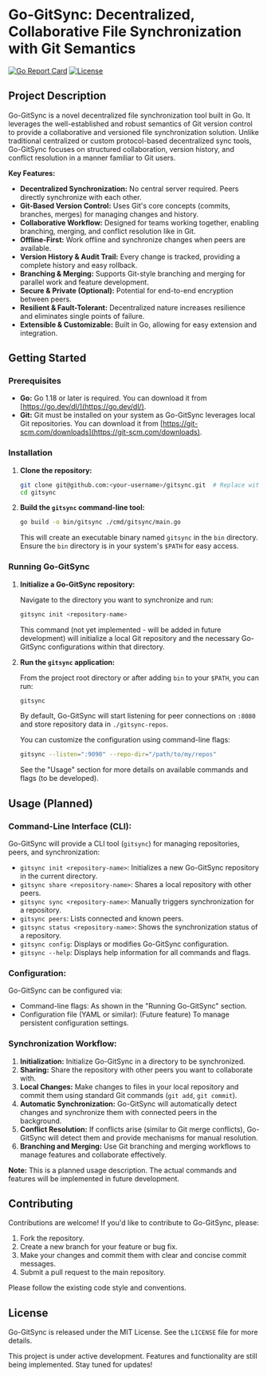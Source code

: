 # Go-GitSync: Decentralized, Collaborative File Synchronization with Git Semantics

[![Go Report Card](https://goreportcard.com/badge/github.com/your-username/gitsync)](https://goreportcard.com/report/github.com/your-username/gitsync) <!-- Replace with your actual Go Report Card link once repo is public -->
[![License](https://img.shields.io/badge/License-MIT-blue.svg)](LICENSE) <!-- Update License Badge if using a different license -->

## Project Description

Go-GitSync is a novel decentralized file synchronization tool built in Go. It leverages the well-established and robust semantics of Git version control to provide a collaborative and versioned file synchronization solution. Unlike traditional centralized or custom protocol-based decentralized sync tools, Go-GitSync focuses on structured collaboration, version history, and conflict resolution in a manner familiar to Git users.

**Key Features:**

*   **Decentralized Synchronization:** No central server required. Peers directly synchronize with each other.
*   **Git-Based Version Control:** Uses Git's core concepts (commits, branches, merges) for managing changes and history.
*   **Collaborative Workflow:** Designed for teams working together, enabling branching, merging, and conflict resolution like in Git.
*   **Offline-First:** Work offline and synchronize changes when peers are available.
*   **Version History & Audit Trail:** Every change is tracked, providing a complete history and easy rollback.
*   **Branching & Merging:** Supports Git-style branching and merging for parallel work and feature development.
*   **Secure & Private (Optional):** Potential for end-to-end encryption between peers.
*   **Resilient & Fault-Tolerant:** Decentralized nature increases resilience and eliminates single points of failure.
*   **Extensible & Customizable:** Built in Go, allowing for easy extension and integration.

## Getting Started

### Prerequisites

*   **Go:** Go 1.18 or later is required. You can download it from [https://go.dev/dl/](https://go.dev/dl/).
*   **Git:** Git must be installed on your system as Go-GitSync leverages local Git repositories. You can download it from [https://git-scm.com/downloads](https://git-scm.com/downloads).

### Installation

1.  **Clone the repository:**

    ```bash
    git clone git@github.com:<your-username>/gitsync.git  # Replace with your repository URL
    cd gitsync
    ```

2.  **Build the `gitsync` command-line tool:**

    ```bash
    go build -o bin/gitsync ./cmd/gitsync/main.go
    ```

    This will create an executable binary named `gitsync` in the `bin` directory. Ensure the `bin` directory is in your system's `$PATH` for easy access.

### Running Go-GitSync

1.  **Initialize a Go-GitSync repository:**

    Navigate to the directory you want to synchronize and run:

    ```bash
    gitsync init <repository-name>
    ```

    This command (not yet implemented - will be added in future development) will initialize a local Git repository and the necessary Go-GitSync configurations within that directory.

2.  **Run the `gitsync` application:**

    From the project root directory or after adding `bin` to your `$PATH`, you can run:

    ```bash
    gitsync
    ```

    By default, Go-GitSync will start listening for peer connections on `:8080` and store repository data in `./gitsync-repos`.

    You can customize the configuration using command-line flags:

    ```bash
    gitsync --listen=":9090" --repo-dir="/path/to/my/repos"
    ```

    See the "Usage" section for more details on available commands and flags (to be developed).

## Usage (Planned)

### Command-Line Interface (CLI):

Go-GitSync will provide a CLI tool (`gitsync`) for managing repositories, peers, and synchronization:

*   `gitsync init <repository-name>`: Initializes a new Go-GitSync repository in the current directory.
*   `gitsync share <repository-name>`: Shares a local repository with other peers.
*   `gitsync sync <repository-name>`: Manually triggers synchronization for a repository.
*   `gitsync peers`: Lists connected and known peers.
*   `gitsync status <repository-name>`: Shows the synchronization status of a repository.
*   `gitsync config`: Displays or modifies Go-GitSync configuration.
*   `gitsync --help`: Displays help information for all commands and flags.

### Configuration:

Go-GitSync can be configured via:

*   Command-line flags: As shown in the "Running Go-GitSync" section.
*   Configuration file (YAML or similar): (Future feature) To manage persistent configuration settings.

### Synchronization Workflow:

1.  **Initialization:** Initialize Go-GitSync in a directory to be synchronized.
2.  **Sharing:** Share the repository with other peers you want to collaborate with.
3.  **Local Changes:** Make changes to files in your local repository and commit them using standard Git commands (`git add`, `git commit`).
4.  **Automatic Synchronization:** Go-GitSync will automatically detect changes and synchronize them with connected peers in the background.
5.  **Conflict Resolution:** If conflicts arise (similar to Git merge conflicts), Go-GitSync will detect them and provide mechanisms for manual resolution.
6.  **Branching and Merging:** Use Git branching and merging workflows to manage features and collaborate effectively.

**Note:** This is a planned usage description. The actual commands and features will be implemented in future development.

## Contributing

Contributions are welcome! If you'd like to contribute to Go-GitSync, please:

1.  Fork the repository.
2.  Create a new branch for your feature or bug fix.
3.  Make your changes and commit them with clear and concise commit messages.
4.  Submit a pull request to the main repository.

Please follow the existing code style and conventions.

## License

Go-GitSync is released under the MIT License. See the `LICENSE` file for more details.

This project is under active development. Features and functionality are still being implemented. Stay tuned for updates!
